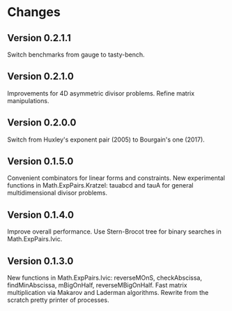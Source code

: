 Changes
=======

Version 0.2.1.1
----------------

Switch benchmarks from gauge to tasty-bench.

Version 0.2.1.0
----------------

Improvements for 4D asymmetric divisor problems.
Refine matrix manipulations.

Version 0.2.0.0
----------------

Switch from Huxley's exponent pair (2005) to Bourgain's one (2017).

Version 0.1.5.0
----------------

Convenient combinators for linear forms and constraints.
New experimental functions in Math.ExpPairs.Kratzel: tauabcd and tauA for general multidimensional divisor problems.

Version 0.1.4.0
----------------

Improve overall performance.
Use Stern-Brocot tree for binary searches in Math.ExpPairs.Ivic.

Version 0.1.3.0
----------------

New functions in Math.ExpPairs.Ivic: reverseMOnS, checkAbscissa, findMinAbscissa, mBigOnHalf, reverseMBigOnHalf.
Fast matrix multiplication via Makarov and Laderman algorithms.
Rewrite from the scratch pretty printer of processes.
